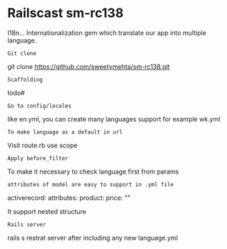 Railscast sm-rc138
==================

I18n...
Internationalization gem which translate our app into multiple language.
```
Git clone
```
git clone https://github.com/sweetymehta/sm-rc138.git
```
Scaffolding
```
todo#
```
Go to config/locales
```
like en.yml, you can create many languages support
for example wk.yml
```
To make language as a default in url
```
Visit route.rb
use scope
```
Apply before_filter
```
To make it necessary to check language first from params
```
attributes of model are easy to support in .yml file
```
activerecord:
 attributes:
  product:
   price: ""

It support nested structure
```
Rails server
```
rails s
restrat server after including any new language.yml

```   
